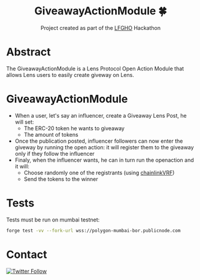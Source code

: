 <div align="center"> 
  <h1> GiveawayActionModule 🍀</h1>
  <p> Project created as part of the <a href="https://ethglobal.com/events/lfgho">LFGHO</a> Hackathon
  </p>
</div>

# Abstract

The GiveawayActionModule is a Lens Protocol Open Action Module that allows Lens users to easily create giveway on Lens.

# GiveawayActionModule

- When a user, let's say an influencer, create a Giveaway Lens Post, he will set:
  - The ERC-20 token he wants to giveaway
  - The amount of tokens
- Once the publication posted, influencer followers can now enter the giveway by running the open action: it will register them to the giveaway only if they follow the influencer
- Finaly, when the influencer wants, he can in turn run the openaction and it will:
  - Choose randomly one of the registrants (using [chainlinkVRF](https://docs.chain.link/vrf))
  - Send the tokens to the winner

# Tests

Tests must be run on mumbai testnet:

```bash
forge test -vv --fork-url wss://polygon-mumbai-bor.publicnode.com
```

# Contact

[![Twitter Follow](https://img.shields.io/twitter/follow/0xMartinGbz?style=social)](https://twitter.com/0xMartinGbz)
